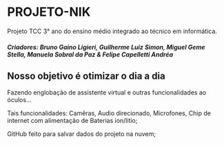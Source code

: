 # PROJETO-NIK
Projeto TCC 3° ano do ensino médio integrado ao técnico em informática.

##### Criadores: Bruno Gaino Ligieri, Guilherme Luiz Simon, Miguel Geme Stella, Manuela Sobral da Paz & Felipe Capelletti Andréa

## Nosso objetivo é otimizar o dia a dia

Fazendo englobação de assistente virtual e outras funcionalidades ao óculos...

Tais funcionalidades: Camêras, Audio direcionado, Microfones, Chip de internet com alimentação de Baterias ion/litio;

GitHub feito para salvar dados do projeto na nuvem;

